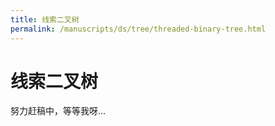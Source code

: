 ```yaml
---
title: 线索二叉树
permalink: /manuscripts/ds/tree/threaded-binary-tree.html
---
```

# 线索二叉树

努力赶稿中，等等我呀...
